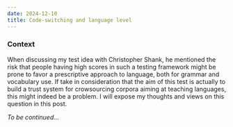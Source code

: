 ```yaml
---
date: 2024-12-10
title: Code-switching and language level
---
```

### Context
When discussing my test idea with Christopher Shank, he mentioned the risk that people having high scores in such a testing framework might be prone to favor a prescriptive approach to language, both for grammar and vocabulary use. If take in consideration that the aim of this test is actually to build a trust system for crowsourcing corpora aiming at teaching languages, this might indeed be a problem. I will expose my thoughts and views on this question in this post.



*To be continued...*
